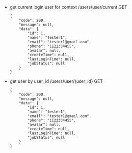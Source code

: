 * get current login user for context
    /users/user/current     GET
    ```
    {
        "code": 200,
        "message": null,
        "data": {
            "id": 1,
            "name": "tester1",
            "email": "tester1@gmail.com",
            "phone": "1122334455",
            "avatar": null,
            "createTime": null,
            "lastLoginTime": null,
            "jobStatus": null
        }
    }
    ```


* get user by user_id
    /users/user/{user_id}       GET
    ```
    {
        "code": 200,
        "message": null,
        "data": {
            "id": 1,
            "name": "tester1",
            "email": "tester1@gmail.com",
            "phone": "1122334455",
            "avatar": null,
            "createTime": null,
            "lastLoginTime": null,
            "jobStatus": null
        }
    }
    ```


